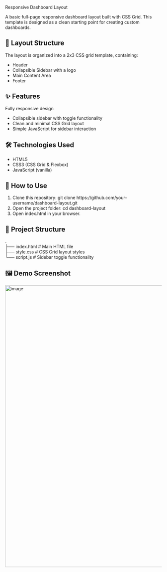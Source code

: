 Responsive Dashboard Layout

A basic full-page responsive dashboard layout built with CSS Grid.
This template is designed as a clean starting point for creating custom dashboards.

<h2>📐 Layout Structure</h2>
<p>The layout is organized into a 2x3 CSS grid template, containing:</p>
<ul>
  <li>Header</li>
  <li>Collapsible Sidebar with a logo</li>
  <li>Main Content Area</li>
  <li>Footer</li>
</ul>

<h2>✨ Features</h2>
<p>Fully responsive design</p>
<ul>
  <li>Collapsible sidebar with toggle functionality</li>
  <li>Clean and minimal CSS Grid layout</li>
  <li>Simple JavaScript for sidebar interaction</li>
</ul>

<h2>🛠️ Technologies Used</h2>
<ul>
  <li>HTML5</li>
  <li>CSS3 (CSS Grid & Flexbox)</li>
  <li>JavaScript (vanilla)</li>
</ul>

<h2>🚀 How to Use</h2>
<ol>
  <li>Clone this repository: git clone https://github.com/your-username/dashboard-layout.git</li>
  <li>Open the project folder: cd dashboard-layout</li>
  <li>Open index.html in your browser.</li>
</ol>

<h2>📂 Project Structure</h2>
<p>.<br>
├── index.html       # Main HTML file<br>
├── style.css        # CSS Grid layout styles<br>
└── script.js        # Sidebar toggle functionality
</p>

<h2>🖼️ Demo Screenshot</h2>
<img width="948" height="904" alt="image" src="https://github.com/user-attachments/assets/d04bab73-d910-46bf-9376-c6dd290f205c" />


